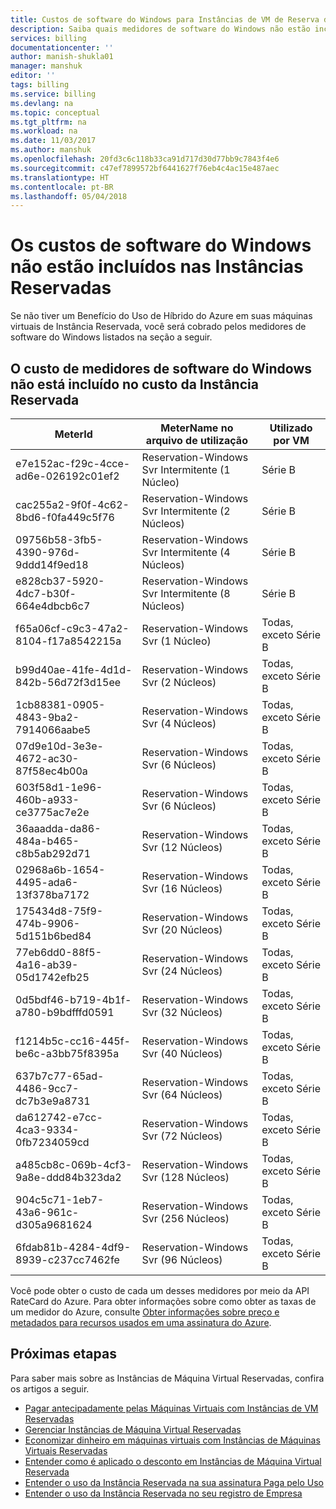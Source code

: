 ```yaml
---
title: Custos de software do Windows para Instâncias de VM de Reserva do Azure | Microsoft Docs
description: Saiba quais medidores de software do Windows não estão incluídos nos custos de instância de máquina virtual reservada.
services: billing
documentationcenter: ''
author: manish-shukla01
manager: manshuk
editor: ''
tags: billing
ms.service: billing
ms.devlang: na
ms.topic: conceptual
ms.tgt_pltfrm: na
ms.workload: na
ms.date: 11/03/2017
ms.author: manshuk
ms.openlocfilehash: 20fd3c6c118b33ca91d717d30d77bb9c7843f4e6
ms.sourcegitcommit: c47ef7899572bf6441627f76eb4c4ac15e487aec
ms.translationtype: HT
ms.contentlocale: pt-BR
ms.lasthandoff: 05/04/2018
---
```

# <a name="windows-software-costs-not-included-with-reserved-instances"></a>Os custos de software do Windows não estão incluídos nas Instâncias Reservadas

Se não tiver um Benefício do Uso de Híbrido do Azure em suas máquinas virtuais de Instância Reservada, você será cobrado pelos medidores de software do Windows listados na seção a seguir.

## <a name="windows-software-meters-not-included-in-reserved-instance-cost"></a>O custo de medidores de software do Windows não está incluído no custo da Instância Reservada

| MeterId | MeterName no arquivo de utilização | Utilizado por VM |
| ------- | ------------------------| --- |
| e7e152ac-f29c-4cce-ad6e-026192c01ef2 | Reservation-Windows Svr Intermitente (1 Núcleo) | Série B |
| cac255a2-9f0f-4c62-8bd6-f0fa449c5f76 | Reservation-Windows Svr Intermitente (2 Núcleos) | Série B |
| 09756b58-3fb5-4390-976d-9ddd14f9ed18 | Reservation-Windows Svr Intermitente (4 Núcleos) | Série B |
| e828cb37-5920-4dc7-b30f-664e4dbcb6c7 | Reservation-Windows Svr Intermitente (8 Núcleos) | Série B |
| f65a06cf-c9c3-47a2-8104-f17a8542215a | Reservation-Windows Svr (1 Núcleo) | Todas, exceto Série B |
| b99d40ae-41fe-4d1d-842b-56d72f3d15ee | Reservation-Windows Svr (2 Núcleos) | Todas, exceto Série B |
| 1cb88381-0905-4843-9ba2-7914066aabe5 | Reservation-Windows Svr (4 Núcleos) | Todas, exceto Série B |
| 07d9e10d-3e3e-4672-ac30-87f58ec4b00a | Reservation-Windows Svr (6 Núcleos) | Todas, exceto Série B |
| 603f58d1-1e96-460b-a933-ce3775ac7e2e | Reservation-Windows Svr (6 Núcleos) | Todas, exceto Série B |
| 36aaadda-da86-484a-b465-c8b5ab292d71 | Reservation-Windows Svr (12 Núcleos) | Todas, exceto Série B |
| 02968a6b-1654-4495-ada6-13f378ba7172 | Reservation-Windows Svr (16 Núcleos) | Todas, exceto Série B |
| 175434d8-75f9-474b-9906-5d151b6bed84 | Reservation-Windows Svr (20 Núcleos) | Todas, exceto Série B |
| 77eb6dd0-88f5-4a16-ab39-05d1742efb25 | Reservation-Windows Svr (24 Núcleos) | Todas, exceto Série B |
| 0d5bdf46-b719-4b1f-a780-b9bdfffd0591 | Reservation-Windows Svr (32 Núcleos) | Todas, exceto Série B |
| f1214b5c-cc16-445f-be6c-a3bb75f8395a | Reservation-Windows Svr (40 Núcleos) | Todas, exceto Série B |
| 637b7c77-65ad-4486-9cc7-dc7b3e9a8731 | Reservation-Windows Svr (64 Núcleos) | Todas, exceto Série B |
| da612742-e7cc-4ca3-9334-0fb7234059cd | Reservation-Windows Svr (72 Núcleos) | Todas, exceto Série B |
| a485cb8c-069b-4cf3-9a8e-ddd84b323da2 | Reservation-Windows Svr (128 Núcleos) | Todas, exceto Série B |
| 904c5c71-1eb7-43a6-961c-d305a9681624 | Reservation-Windows Svr (256 Núcleos) | Todas, exceto Série B |
| 6fdab81b-4284-4df9-8939-c237cc7462fe | Reservation-Windows Svr (96 Núcleos) | Todas, exceto Série B |

Você pode obter o custo de cada um desses medidores por meio da API RateCard do Azure. Para obter informações sobre como obter as taxas de um medidor do Azure, consulte [Obter informações sobre preço e metadados para recursos usados em uma assinatura do Azure](https://msdn.microsoft.com/library/azure/mt219004).

## <a name="next-steps"></a>Próximas etapas
Para saber mais sobre as Instâncias de Máquina Virtual Reservadas, confira os artigos a seguir.

- [Pagar antecipadamente pelas Máquinas Virtuais com Instâncias de VM Reservadas](../virtual-machines/windows/prepay-reserved-vm-instances.md)
- [Gerenciar Instâncias de Máquina Virtual Reservadas](billing-manage-reserved-vm-instance.md)
- [Economizar dinheiro em máquinas virtuais com Instâncias de Máquinas Virtuais Reservadas](billing-save-compute-costs-reservations.md)
- [Entender como é aplicado o desconto em Instâncias de Máquina Virtual Reservada](billing-understand-vm-reservation-charges.md)
- [Entender o uso da Instância Reservada na sua assinatura Paga pelo Uso](billing-understand-reserved-instance-usage.md)
- [Entender o uso da Instância Reservada no seu registro de Empresa](billing-understand-reserved-instance-usage-ea.md)
